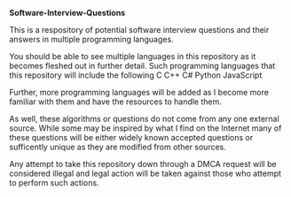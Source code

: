 <strong>Software-Interview-Questions</strong>

This is a respository of potential software interview questions and their answers in multiple programming languages.

You should be able to see multiple languages in this repository as it becomes fleshed out in further detail. Such programming languages that this repository will include the following
    C
    C++
    C#
    Python
    JavaScript
    
Further, more programming languages will be added as I become more familiar with them and have the resources to handle them.

As well, these algorithms or questions do not come from any one external source. While some may be inspired by what I find on the Internet many of these questions will be either widely known accepted questions or sufficently unique as they are modified from other sources.

Any attempt to take this repository down through a DMCA request will be considered illegal and legal action will be taken against those who attempt to perform such actions.
